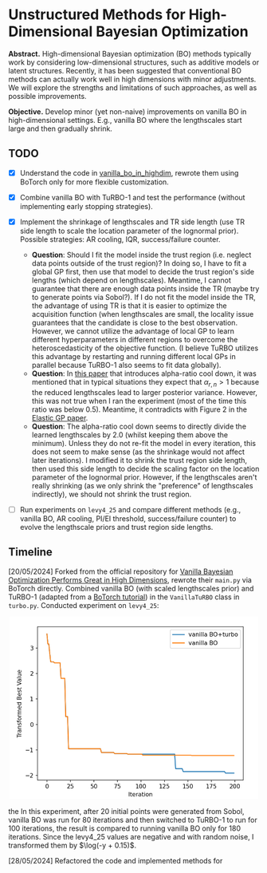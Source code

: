 # Unstructured Methods for High-Dimensional Bayesian Optimization

**Abstract.** High-dimensional Bayesian optimization (BO) methods typically work by considering low-dimensional structures, such as additive models or latent structures. Recently, it has been suggested that conventional BO methods can actually work well in high dimensions with minor adjustments. We will explore the strengths and limitations of such approaches, as well as possible improvements.

**Objective.** Develop minor (yet non-naive) improvements on vanilla BO in high-dimensional settings. E.g., vanilla BO where the lengthscales start large and then gradually shrink.

## TODO

- [x] Understand the code in [vanilla_bo_in_highdim](https://github.com/hvarfner/vanilla_bo_in_highdim), rewrote them using BoTorch only for more flexible customization.
- [x] Combine vanilla BO with TuRBO-1 and test the performance (without implementing early stopping strategies).
- [x] Implement the shrinkage of lengthscales and TR side length (use TR side length to scale the location parameter of the lognormal prior). Possible strategies: AR cooling, IQR, success/failure counter.
  - **Question**: Should I fit the model inside the trust region (i.e. neglect data points outside of the trust region)? In doing so, I have to fit a global GP first, then use that model to decide the trust region's side lengths (which depend on lengthscales). Meantime, I cannot guarantee that there are enough data points inside the TR (maybe try to generate points via Sobol?). If I do not fit the model inside the TR, the advantage of using TR is that it is easier to optimize the acquisition function (when lengthscales are small, the locality issue guarantees that the candidate is close to the best observation. However, we cannot utilize the advantage of local GP to learn different hyperparameters in different regions to overcome the heteroscedasticity of the objective function. (I believe TuRBO utilizes this advantage by restarting and running different local GPs in parallel because TuRBO-1 also seems to fit data globally).
  - **Question**: In [this paper](https://arxiv.org/pdf/1612.03117) that introduces alpha-ratio cool down, it was mentioned that in typical situations they expect that $\alpha_{r, n} > 1$ because the reduced lengthscales lead to larger posterior variance. However, this was not true when I ran the experiment (most of the time this ratio was below $0.5$). Meantime, it contradicts with Figure 2 in the [Elastic GP paper](https://proceedings.mlr.press/v70/rana17a/rana17a.pdf). 
  - **Question**: The alpha-ratio cool down seems to directly divide the learned lengthscales by $2.0$ (whilst keeping them above the minimum). Unless they do not re-fit the model in every iteration, this does not seem to make sense (as the shrinkage would not affect later iterations). I modified it to shrink the trust region side length, then used this side length to decide the scaling factor on the location parameter of the lognormal prior. However, if the lengthscales aren't really shrinking (as we only shrink the "preference" of lengthscales indirectly), we should not shrink the trust region. 
- [ ] Run experiments on ```levy4_25``` and compare different methods (e.g., vanilla BO, AR cooling, PI/EI threshold, success/failure counter) to evolve the lengthscale priors and trust region side lengths.


## Timeline

[20/05/2024] Forked from the official repository for [Vanilla Bayesian Optimization Performs Great in High Dimensions](https://github.com/hvarfner/vanilla_bo_in_highdim), rewrote their ```main.py``` via BoTorch directly. Combined vanilla BO (with scaled lengthscales prior) and TuRBO-1 (adapted from a [BoTorch tutorial](https://botorch.org/tutorials/turbo_1)) in the ```VanillaTuRBO``` class in ```turbo.py```. Conducted experiment on ```levy4_25```:

<p align="center">
  <img src="./figures/figure_05_20.png" alt="figure_05_20.png" width="500"/>
</p>
the 
In this experiment, after 20 initial points were generated from Sobol, vanilla BO was run for 80 iterations and then switched to TuRBO-1 to run for 100 iterations, the result is compared to running vanilla BO only for 180 iterations. Since the levy4_25 values are negative and with random noise, I transformed them by $\log(-y + 0.15)$.

[28/05/2024] Refactored the code and implemented methods for 
